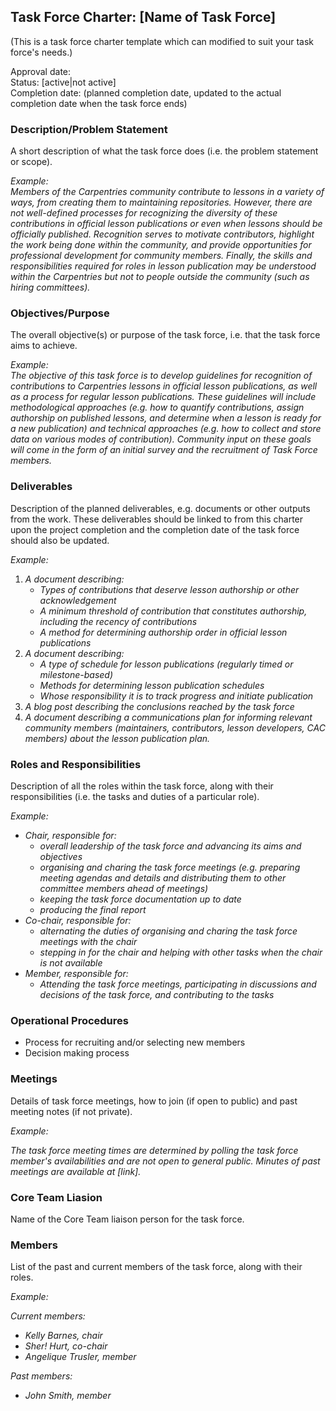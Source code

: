 ## Task Force Charter: [Name of Task Force]

(This is a task force charter template which can modified to suit your task force's needs.)


Approval date: <br />
Status: [active|not active] <br />
Completion date: (planned completion date, updated to the actual completion date when the task force ends)

### Description/Problem Statement
A short description of what the task force does (i.e. the problem statement or scope).

_Example:_  
_Members of the Carpentries community contribute to lessons in a variety of ways, from creating them to maintaining repositories. However, there are not well-defined processes for recognizing the diversity of these contributions in official lesson publications or even when lessons should be officially published. Recognition serves to motivate contributors, highlight the work being done within the community, and provide opportunities for professional development for community members. Finally, the skills and responsibilities required for roles in lesson publication may be understood within the Carpentries but not to people outside the community (such as hiring committees)._

### Objectives/Purpose
The overall objective(s) or purpose of the task force, i.e. that the task force aims to achieve. 

_Example:_  
_The objective of this task force is to develop guidelines for recognition of contributions to Carpentries lessons in official lesson publications, as well as a process for regular lesson publications. These guidelines will include methodological approaches (e.g. how to quantify contributions, assign authorship on published lessons, and determine when a lesson is ready for a new publication) and technical approaches (e.g. how to collect and store data on various modes of contribution). Community input on these goals will come in the form of an initial survey and the recruitment of Task Force members._

### Deliverables
Description of the planned deliverables, e.g. documents or other outputs from the work. These deliverables should be linked to from this charter upon the project completion and the completion date of the task force should also be updated. 

_Example:_ 
1. _A document describing:_
    - _Types of contributions that deserve lesson authorship or other acknowledgement_
    - _A minimum threshold of contribution that constitutes authorship, including the recency of contributions_
    - _A method for determining authorship order in official lesson publications_
2. _A document describing:_
    - _A type of schedule for lesson publications (regularly timed or milestone-based)_
    - _Methods for determining lesson publication schedules_
    - _Whose responsibility it is to track progress and initiate publication_
3. _A blog post describing the conclusions reached by the task force_
4. _A document describing a communications plan for informing relevant community members (maintainers, contributors, lesson developers, CAC members) about the lesson publication plan._  

### Roles and Responsibilities

Description of all the roles within the task force, along with their responsibilities (i.e. the tasks and duties of a particular role).

_Example:_
- _Chair, responsible for:_
  - _overall leadership of the task force and advancing its aims and objectives_
  - _organising and charing the task force meetings (e.g. preparing meeting agendas and details and distributing them to other committee members ahead of meetings)_ 
  - _keeping the task force documentation up to date_ 
  - _producing the final report_
- _Co-chair, responsible for:_ 
  - _alternating the duties of organising and charing the task force meetings with the chair_
  - _stepping in for the chair and helping with other tasks when the chair is not available_
- _Member, responsible for:_
  - _Attending the task force meetings, participating in discussions and decisions of the task force, and contributing to the tasks_
 
### Operational Procedures

  - Process for recruiting and/or selecting new members
  - Decision making process

### Meetings
Details of task force meetings, how to join (if open to public) and past meeting notes (if not private).

_Example:_

_The task force meeting times are determined by polling the task force member's availabilities and are not open to general public. Minutes of past meetings are available at [link]._

### Core Team Liasion

Name of the Core Team liaison person for the task force.

### Members

List of the past and current members of the task force, along with their roles.

_Example:_

_Current members:_

- _Kelly Barnes, chair_
- _Sher! Hurt, co-chair_
- _Angelique Trusler, member_

_Past members:_
- _John Smith, member_
